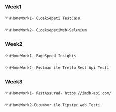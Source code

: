 <h3><bold>Week1</bold></h3>

:star: `#HomeWork1- CicekSepeti TestCase`

:star: `#HomeWork2- CiceksepetiWeb-Selenium`

<h3><bold>Week2</bold></h3>

 :star: `#HomeWork1- PageSpeed Insights`

 :star: `#HomeWork2- Postman ile Trello Rest Api Testi`

<h3><bold>Week3</bold></h3>

 :star: `#HomeWork1- RestAssured- https://imdb-api.com/ `

 :star: `#HomeWork2-Cucumber ile Tipster.web Testi `